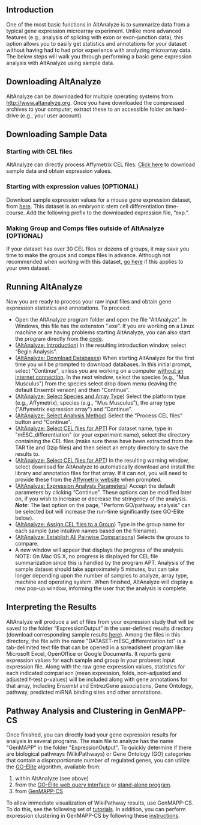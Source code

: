 ## Introduction ##
One of the most basic functions in AltAnalyze is to summarize data from a typical gene expression microarray experiment. Unlike more advanced features (e.g., analysis of splicing with exon or exon-junction data), this option allows you to easily get statistics and annotations for your dataset without having had to had prior experience with analyzing microarray data. The below steps will walk you through performing a basic gene expression analysis with AltAnalyze using sample data.

## Downloading AltAnalyze ##
AltAnalyze can be downloaded for multiple operating systems from http://www.altanalyze.org. Once you have downloaded the compressed archives to your computer, extract these to an accessible folder on hard-drive (e.g., your user account).

## Downloading Sample Data ##

### Starting with CEL files ###
AltAnalyze can directly process Affymetrix CEL files. [Click here](ArrayNormalization.md) to download sample data and obtain expression values.

### Starting with expression values (OPTIONAL) ###
Download sample expression values for a mouse gene expression dataset, from [here](http://www.genmapp.org/AltAnalyze/normalized_mESC_differentiation.zip). This dataset is an embryonic stem cell differentiation time-course. Add the following prefix to the downloaded expression file, “exp.”.

### Making Group and Comps files outside of AltAnalyze (OPTIONAL) ###
If your dataset has over 30 CEL files or dozens of groups, it may save you time to make the groups and comps files in advance. Although not recommended when working with this dataset, [go here](ManualGroupsCompsCreation.md) if this applies to your own dataset.

## Running AltAnalyze ##
Now you are ready to process your raw input files and obtain gene expression statistics and annotations. To proceed:

  * Open the AltAnalyze program folder and open the file “AltAnalyze". In Windows, this file has the extension “.exe”. If you are working on a Linux machine or are having problems starting AltAnalyze, you can also start the program directly from the [code](source.md).
  * ([AltAnalyze: Introduction](http://altanalyze.org/image/Introduction.jpg)) In the resulting introduction window, select “Begin Analysis”.
  * ([AltAnalyze: Download Databases](http://altanalyze.org/image/dbselection.jpg)) When starting AltAnalyze for the first time you will be prompted to download databases. In this initial prompt, select "Continue", unless you are working on a computer [without an internet connection](AltAnalyzeOffline.md). In the next window, select the species (e.g., "Mus Musculus") from the species select drop down menu (leaving the default Ensembl version) and then "Continue".
  * ([AltAnalyze: Select Species and Array Type](http://altanalyze.org/image/selectArray.jpg)) Select the platform type (e.g., Affymetrix), species (e.g., “Mus Musculus”), the array type ("Affymetrix expression array") and “Continue”.
  * ([AltAnalyze: Select Analysis Method](http://altanalyze.org/image/SelectAnalysisMethod.jpg)) Select the “Process CEL files” button and "Continue".
  * ([AltAnalyze: Select CEL files for APT](http://altanalyze.org/image/SelectCELfiles.jpg)) For dataset name, type in "mESC\_differentiation" (or your experiment name), select the directory containing the CEL files (make sure these have been extracted from the TAR file and Gzip files) and then select an empty directory to save the results to.
  * ([AltAnalyze: Select CEL files for APT](http://altanalyze.org/image/SelectCELfiles.jpg)) In the resulting warning window, select download for AltAnalyze to automatically download and install the library and annotation files for that array. If it can not, you will need to provide these from the [Affymetrix website](http://www.affymetrix.com/support/technical/byproduct.affx?) when prompted.
  * ([AltAnalyze: Expression Analysis Parameters](http://altanalyze.org/image/ExpAnalysisParamet.jpg)) Accept the default parameters by clicking “Continue”.  These options can be modified later on, if you wish to increase or decrease the stringency of the analysis. **_Note_**: The last option on the page, "Perform GO/pathway analysis" can be selected but will increase the run-time significantly (see GO-Elite below).
  * ([AltAnalyze: Assign CEL files to a Group](http://altanalyze.org/image/AssignCELGroups.jpg)) Type in the group name for each sample (use intuitive names based on the filename).
  * ([AltAnalyze: Establish All Pairwise Comparisons](http://altanalyze.org/image/AssignComps.jpg)) Selects the groups to compare.
  * A new window will appear that displays the progress of the analysis. NOTE: On Mac OS X, no progress is displayed for CEL file summarization since this is handled by the program APT. Analysis of the sample dataset should take approximately 5 minutes, but can take longer depending upon the number of samples to analyze, array type, machine and operating system. When finished, AltAnalyze will display a new pop-up window, informing the user that the analysis is complete.

## Interpreting the Results ##

AltAnalyze will produce a set of files from your expression study that will be saved to the folder “ExpressionOutput” in the user-defined results directory (download corresponding sample results [here](http://code.google.com/p/altanalyze/downloads/detail?name=ExpressionOutput.zip)). Among the files in this directory, the file with the name "DATASET-mESC\_differentiation.txt" is a tab-delimited text file that can be opened in a spreadsheet program like Microsoft Excel, OpenOffice or Google Documents. It reports gene expression values for each sample and group in your probeset input expression file. Along with the raw gene expression values, statistics for each indicated comparison (mean expression, folds, non-adjusted and adjusted f-test p-values) will be included along with gene annotations for that array, including Ensembl and EntrezGene associations, Gene Ontology, pathway, predicted miRNA binding sites and other annotations.

## Pathway Analysis and Clustering in GenMAPP-CS ##

Once finished, you can directly load your gene expression results for analysis in several programs. The main file to analyze has the name "GenMAPP" in the folder "ExpressionOutput". To quickly determine if there are biological pathways (WikiPathways) or Gene Ontology (GO) categories that contain a disproportionate number of regulated genes, you can utilize the [GO-Elite](GOElite.md) algorithm, available from:
  1. within AltAnalyze (see above)
  1. from the [GO-Elite web query interface](http://genmapp.org/go_elite) or [stand-alone program](http://genmapp.org/go_elite).
  1. from [GenMAPP-CS](http://code.google.com/p/go-elite/wiki/Tutorial_plugin_version)

To allow immediate visualization of WikiPathway results, use GenMAPP-CS.  To do this, see the following set of [tutorials](http://opentutorials.cgl.ucsf.edu/index.php/Portal:GenMAPP-CS). In addition, you can perform expression clustering in GenMAPP-CS by following these [instructions](http://opentutorials.cgl.ucsf.edu/index.php/Tutorial:Cluster_Maker).